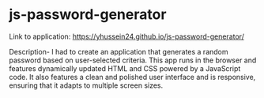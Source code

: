 # js-password-generator

Link to application: https://yhussein24.github.io/js-password-generator/

Description-
  I had to create an application that generates a random password based on user-selected criteria. This app runs in the browser and features dynamically updated HTML and CSS powered by a JavaScript code. It also features a clean and polished user interface and is responsive, ensuring that it adapts to multiple screen sizes.
  
  
